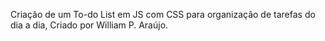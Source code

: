 Criação de um To-do List em JS com CSS para organização de tarefas do dia a dia, Criado por William P. Araújo.